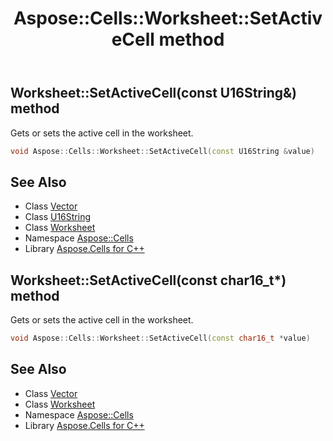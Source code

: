 ﻿---
title: Aspose::Cells::Worksheet::SetActiveCell method
linktitle: SetActiveCell
second_title: Aspose.Cells for C++ API Reference
description: 'Aspose::Cells::Worksheet::SetActiveCell method. Gets or sets the active cell in the worksheet in C++.'
type: docs
weight: 10900
url: /cpp/aspose.cells/worksheet/setactivecell/
---
## Worksheet::SetActiveCell(const U16String\&) method


Gets or sets the active cell in the worksheet.

```cpp
void Aspose::Cells::Worksheet::SetActiveCell(const U16String &value)
```

## See Also

* Class [Vector](../../vector/)
* Class [U16String](../../u16string/)
* Class [Worksheet](../)
* Namespace [Aspose::Cells](../../)
* Library [Aspose.Cells for C++](../../../)
## Worksheet::SetActiveCell(const char16_t*) method


Gets or sets the active cell in the worksheet.

```cpp
void Aspose::Cells::Worksheet::SetActiveCell(const char16_t *value)
```

## See Also

* Class [Vector](../../vector/)
* Class [Worksheet](../)
* Namespace [Aspose::Cells](../../)
* Library [Aspose.Cells for C++](../../../)
